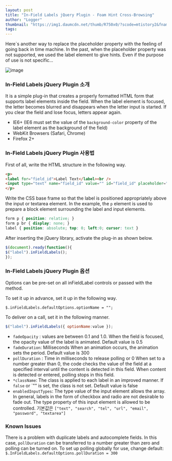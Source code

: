 ```yaml
---
layout: post
title: "In-Field Labels jQuery Plugin - Foam Hint Cross-Browsing"
author: "Logger"
thumbnail: "https://img1.daumcdn.net/thumb/R750x0/?scode=mtistory2&fname=https%3A%2F%2Ft1.daumcdn.net%2Fcfile%2Ftistory%2F2618E943554E16DE29"
tags: 
---
```



Here`s another way to replace the placeholder property with the feeling of going back in time machine. In the past, when the placeholder property was not supported, we used the label element to give hints. Even if the purpose of use is not specific...

![image](https://t1.daumcdn.net/cfile/tistory/2618E943554E16DE29)

### In-Field Labels jQuery Plugin 소개

It is a simple plug-in that creates a properly formatted HTML form that supports label elements inside the field. When the label element is focused, the letter becomes blurred and disappears when the letter input is started. If you clear the field and lose focus, letters appear again.

- IE6+ (IE6 must set the value of the `background-color` property of the label element as the background of the field)
- WebKit Browsers (Safari, Chrome)
- Firefox 2+

### In-Field Labels jQuery Plugin 사용법

First of all, write the HTML structure in the following way.

```html
<p>
<label for="field_id">Label Text</label><br />
<input type="text" name="field_id" value="" id="field_id" placeholder="">
</p>

```

Write the CSS base frame so that the label is positioned appropriately above the input or textarea element. In the example, the `p` element is used to prepare a block element surrounding the label and input elements.

```css
form p { position: relative; }
form p br { display: none; }
label { position: absolute; top: 0; left:0; cursor: text }

```

After inserting the jQuery library, activate the plug-in as shown below.

```js
$(document).ready(function(){
$("label").inFieldLabels();
});

```

### In-Field Labels jQuery Plugin 옵션

Options can be pre-set on all inFieldLabel controls or passed with the method.

To set it up in advance, set it up in the following way.

```undefined
$.inFieldLabels.defaultOptions.optionName = "";

```

To deliver on a call, set it in the following manner.

```js
$("label").inFieldLabels({ optionName:value });

```

- `fadeOpacity` : values are between 0.1 and 1.0.
When the field is focused, the opacity value of the label is animated. Default value is 0.5
- `fadeDuration`: Milliseconds
When an animation occurs, the animation sets the period. Default value is 300
- `pollDuration` : Time in milliseconds to release polling or 0
When set to a number greater than 0, the code checks the value of the field at a specified interval until the content is detected in this field. When content is detected or entered, polling stops in this field.
- `*className`: The class is applied to each label in an improved manner. If `false` or `"" is set, the class is not set. Default value is false
- `enabledInputTypes`: The type value of the input element allows the array.
In general, labels in the form of checkbox and radio are not desirable to fade out. The type property of this input element is allowed to be controlled. 기본값은 `["text", "search", "tel", "url", "email", "password", "textarea"]`

### Known Issues

There is a problem with duplicate labels and autocomplete fields. In this case, `pollDuration` can be transferred to a number greater than zero and polling can be turned on. To set up polling globally for use, change default: `$.InFieldLabels.defaultOptions.pollDuration = 300`